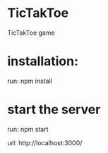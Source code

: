 # TicTakToe
TicTakToe game

# installation:
run: npm install

# start the server
run: npm start

url: http://localhost:3000/

